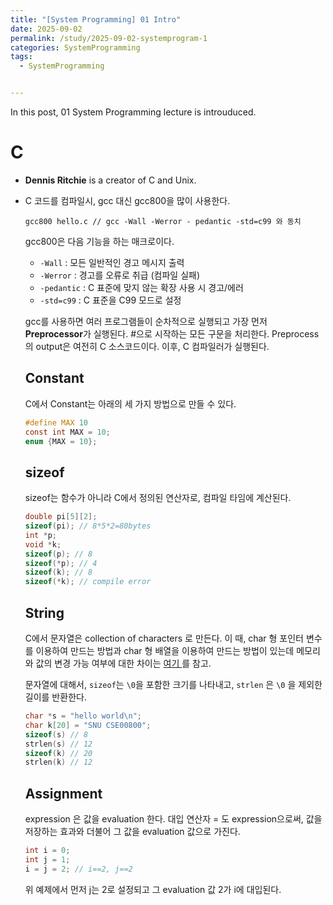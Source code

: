 ```yaml
---
title: "[System Programming] 01 Intro"
date: 2025-09-02
permalink: /study/2025-09-02-systemprogram-1
categories: SystemProgramming
tags: 
  - SystemProgramming


---
```


In this post, 01 System Programming lecture is introuduced. 



# C

- **Dennis Ritchie** is a creator of C and Unix.

- C 코드를 컴파일시, gcc 대신 gcc800을 많이 사용한다.

  ```shell
  gcc800 hello.c // gcc -Wall -Werror - pedantic -std=c99 와 동치
  ```

  gcc800은 다음 기능을 하는 매크로이다.

  - `-Wall` : 모든 일반적인 경고 메시지 출력
  - `-Werror` : 경고를 오류로 취급 (컴파일 실패)
  - `-pedantic` : C 표준에 맞지 않는 확장 사용 시 경고/에러
  - `-std=c99` : C 표준을 C99 모드로 설정

  gcc를 사용하면 여러 프로그램들이 순차적으로 실행되고 가장 먼저 **Preprocessor**가 실행된다. #으로 시작하는 모든 구문을 처리한다. Preprocess의 output은 여전히 C 소스코드이다. 이후, C 컴파일러가 실행된다. 

  
  
  ## Constant
  
  C에서 Constant는 아래의 세 가지 방법으로 만들 수 있다. 
  
  ```c
  #define MAX 10
  const int MAX = 10;
  enum {MAX = 10};
  ```
  
  
  
  ## sizeof
  
  sizeof는 함수가 아니라 C에서 정의된 연산자로, 컴파일 타임에 계산된다.
  
  ```c
  double pi[5][2];
  sizeof(pi); // 8*5*2=80bytes
  int *p;
  void *k;
  sizeof(p); // 8
  sizeof(*p); // 4
  sizeof(k); // 8
  sizeof(*k); // compile error
  ```
  
  
  
  ## String
  
  C에서 문자열은 collection of characters 로 만든다. 이 때, char 형 포인터 변수를 이용하여 만드는 방법과 char 형 배열을 이용하여 만드는 방법이 있는데 메모리와 값의 변경 가능 여부에 대한 차이는 <a href="https://arcstone09.github.io/study/2025-09-03-java-5"> 여기 </a>를 참고.
  
  문자열에 대해서, `sizeof`는 `\0`을 포함한 크기를 나타내고, `strlen` 은 `\0` 을 제외한 길이를 반환한다.
  
  ```c
  char *s = "hello world\n";
  char k[20] = "SNU CSE00800";
  sizeof(s) // 8
  strlen(s) // 12
  sizeof(k) // 20
  strlen(k) // 12
  ```
  
  
  
  ## Assignment
  
  expression 은 값을 evaluation 한다. 대입 연산자 = 도 expression으로써, 값을 저장하는 효과와 더불어 그 값을 evaluation 값으로 가진다. 
  
  ```c
  int i = 0;
  int j = 1;
  i = j = 2; // i==2, j==2
  ```
  
  위 예제에서 먼저 j는 2로 설정되고 그 evaluation 값 2가 i에 대입된다\.
  
  
